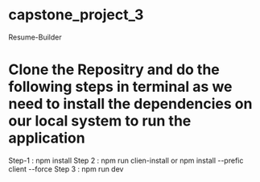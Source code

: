 # capstone_project_3
Resume-Builder
# Clone the Repositry and do the following steps in terminal as  we need to install the dependencies on our local system to run the application
Step-1 :  npm install 
Step 2 :  npm run clien-install 
              or
          npm install  --prefic client  --force 
Step 3 : npm run dev 
